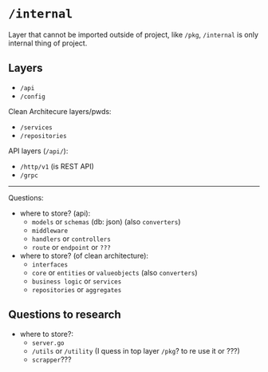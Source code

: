 # `/internal`

Layer that cannot be imported outside of project, like `/pkg`, `/internal` is only internal thing of project.

## Layers

- `/api`
- `/config`

Clean Architecure layers/pwds:

- `/services`
- `/repositories`

API layers (`/api/`):

- `/http/v1` (is REST API)
- `/grpc`

---

Questions:

- where to store? (api):
    - `models` or `schemas` (db: json) (also `converters`)
    - `middleware`
    - `handlers` or `controllers`
    - `route` or `endpoint` or `???`
- where to store? (of clean architecture):
    - `interfaces`
    - `core` or `entities` or `valueobjects` (also `converters`)
    - `business logic` or `services`
    - `repositories` or `aggregates`

## Questions to research

- where to store?:
    - `server.go`
    - `/utils` or `/utility` (I quess in top layer `/pkg`? to re use it or ???)
    - `scrapper`???
